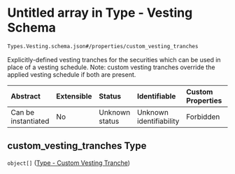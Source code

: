 # Untitled array in Type - Vesting Schema

```txt
Types.Vesting.schema.json#/properties/custom_vesting_tranches
```

Explicitly-defined vesting tranches for the securities which can be used in place of a vesting schedule. Note: custom vesting tranches override the applied vesting schedule if both are present.

| Abstract            | Extensible | Status         | Identifiable            | Custom Properties | Additional Properties | Access Restrictions | Defined In                                                                   |
| :------------------ | :--------- | :------------- | :---------------------- | :---------------- | :-------------------- | :------------------ | :--------------------------------------------------------------------------- |
| Can be instantiated | No         | Unknown status | Unknown identifiability | Forbidden         | Allowed               | none                | [Vesting.schema.json\*](../types/Vesting.schema.json "open original schema") |

## custom_vesting_tranches Type

`object[]` ([Type - Custom Vesting Tranche](vesting-properties-custom_vesting_tranches-type---custom-vesting-tranche.md))
